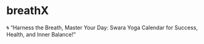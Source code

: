 # breathX
🌀 “Harness the Breath, Master Your Day: Swara Yoga Calendar for Success, Health, and Inner Balance!”
